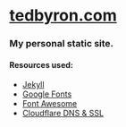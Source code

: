 # [tedbyron.com](https://tedbyron.com "tedbyron.com")

### My personal static site.

#### Resources used:
  - [Jekyll](https://github.com/jekyll/jekyll "github.com/jekyll/jekyll")
  - [Google Fonts](https://fonts.google.com/ "fonts.google.com")
  - [Font Awesome](https://github.com/FortAwesome/Font-Awesome "github.com/FortAwesome/Font-Awesome")
  - [Cloudflare DNS & SSL](https://www.cloudflare.com/ "cloudflare.com")
